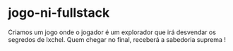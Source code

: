 # jogo-ni-fullstack
Criamos um jogo onde o jogador é um explorador que irá desvendar os segredos de Ixchel. Quem chegar no final, receberá a sabedoria suprema !
